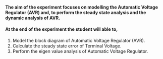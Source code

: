 #### The aim of the experiment focuses on modelling the Automatic Voltage Regulator (AVR) and, to perform the steady state analysis and the dynamic analysis of AVR.
#### At the end of the experiment the student will able to,
1.	Model the block diagram of Automatic Voltage Regulator (AVR).
2.	Calculate the steady state error of Terminal Voltage.
3.	Perform the eigen value analysis of Automatic Voltage Regulator.
